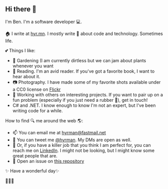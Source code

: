 ## Hi there 👋

I'm Ben. I'm a software developer 💻. 

🏠 I write at [hyr.mn](http://hyr.mn). I mostly write 📝 about code and technology. Sometimes life.

💕 Things I like:
 - 🌱 Gardening (I am currently dirtless but we can jam about plants whenever you want
 - 📖 Reading. I'm an avid reader. If you've got a favorite book, I want to hear about it.
 - 📷 Photography. I have made some of my favorite shots available under a CC0 license on [Flickr](https://www.flickr.com/photos/benhyr)
 - 🤼 Working with others on interesting projects. If you want to pair up on a fun problem (especially if you just need a rubber 🦆), get in touch!
 - C# and .NET. I know enough to know I'm not an expert, but I've been writing code for a while.
 
 How to find 🔍 me around the web 🌎:
  - 📫 You can email me at [hyrman@fastmail.net](mailto:hyrman@fastmail.net)
  - 💭 You can tweet me [@hyrman](https://twitter.com/hyrmn). My DMs are open as well.
  - 🔗 Or, if you have a killer job that you think I am perfect for, you can reach me on [LinkedIn](https://www.linkedin.com/in/benhyrman/). I might not be looking, but I might know some great people that are.
  - 📜 Open an issue on [this repository](https://github.com/hyrmn/hyrmn)
  
✨ Have a wonderful day✨

👨🏻‍💻
